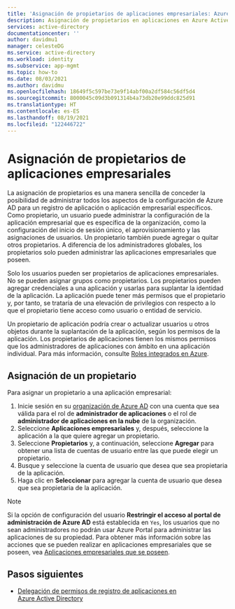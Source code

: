 ```yaml
---
title: 'Asignación de propietarios de aplicaciones empresariales: Azure AD | Microsoft Docs'
description: Asignación de propietarios en aplicaciones en Azure Active Directory
services: active-directory
documentationcenter: ''
author: davidmu1
manager: celesteDG
ms.service: active-directory
ms.workload: identity
ms.subservice: app-mgmt
ms.topic: how-to
ms.date: 08/03/2021
ms.author: davidmu
ms.openlocfilehash: 18649f5c597be73e9f14abf00a2df584c56df5d4
ms.sourcegitcommit: 8000045c09d3b091314b4a73db20e99ddc825d91
ms.translationtype: HT
ms.contentlocale: es-ES
ms.lasthandoff: 08/19/2021
ms.locfileid: "122446722"
---
```

# <a name="assign-enterprise-application-owners"></a>Asignación de propietarios de aplicaciones empresariales

La asignación de propietarios es una manera sencilla de conceder la posibilidad de administrar todos los aspectos de la configuración de Azure AD para un registro de aplicación o aplicación empresarial específicos. Como propietario, un usuario puede administrar la configuración de la aplicación empresarial que es específica de la organización, como la configuración del inicio de sesión único, el aprovisionamiento y las asignaciones de usuarios. Un propietario también puede agregar o quitar otros propietarios. A diferencia de los administradores globales, los propietarios solo pueden administrar las aplicaciones empresariales que poseen.

Solo los usuarios pueden ser propietarios de aplicaciones empresariales. No se pueden asignar grupos como propietarios. Los propietarios pueden agregar credenciales a una aplicación y usarlas para suplantar la identidad de la aplicación. La aplicación puede tener más permisos que el propietario y, por tanto, se trataría de una elevación de privilegios con respecto a lo que el propietario tiene acceso como usuario o entidad de servicio. 

Un propietario de aplicación podría crear o actualizar usuarios u otros objetos durante la suplantación de la aplicación, según los permisos de la aplicación. Los propietarios de aplicaciones tienen los mismos permisos que los administradores de aplicaciones con ámbito en una aplicación individual. Para más información, consulte [Roles integrados en Azure](../roles/permissions-reference.md#application-administrator). 

## <a name="assign-an-owner"></a>Asignación de un propietario

Para asignar un propietario a una aplicación empresarial:

1. Inicie sesión en su [organización de Azure AD](https://portal.azure.com/#blade/Microsoft_AAD_IAM/ActiveDirectoryMenuBlade/Overview) con una cuenta que sea válida para el rol de **administrador de aplicaciones** o el rol de **administrador de aplicaciones en la nube** de la organización.
2. Seleccione **Aplicaciones empresariales** y, después, seleccione la aplicación a la que quiere agregar un propietario.
3. Seleccione **Propietarios** y, a continuación, seleccione **Agregar** para obtener una lista de cuentas de usuario entre las que puede elegir un propietario.
4. Busque y seleccione la cuenta de usuario que desea que sea propietaria de la aplicación.
5. Haga clic en **Seleccionar** para agregar la cuenta de usuario que desea que sea propietaria de la aplicación.

> [!NOTE]
> Si la opción de configuración del usuario **Restringir el acceso al portal de administración de Azure AD** está establecida en `Yes`, los usuarios que no sean administradores no podrán usar Azure Portal para administrar las aplicaciones de su propiedad. Para obtener más información sobre las acciones que se pueden realizar en aplicaciones empresariales que se poseen, vea [Aplicaciones empresariales que se poseen](../fundamentals/users-default-permissions.md#owned-enterprise-applications). 

## <a name="next-steps"></a>Pasos siguientes

- [Delegación de permisos de registro de aplicaciones en Azure Active Directory](../roles/delegate-app-roles.md)
